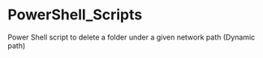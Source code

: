 # PowerShell_Scripts
Power Shell script to delete a folder under a given network path (Dynamic path)

